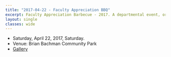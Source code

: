 ```yaml
---
title: "2017-04-22 - Faculty Appreciation BBQ"
excerpt: Faculty Appreciation Barbecue - 2017. A departmental event, organized by SGSA, to show appreciation for the faculties and the stuffs.
layout: single
classes: wide
---
```


- Saturday, April 22, 2017, Saturday.
- Venue: ​Brian Bachman Community Park
- [Gallery](/WelcomeBBQ/2017-04-22-gallery/)
